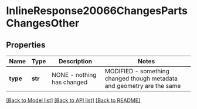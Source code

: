 # InlineResponse20066ChangesPartsChangesOther

## Properties
Name | Type | Description | Notes
------------ | ------------- | ------------- | -------------
**type** | **str** | NONE - nothing has             changed|MODIFIED - something changed though metadata and geometry are the same | [optional] 

[[Back to Model list]](../README.md#documentation-for-models) [[Back to API list]](../README.md#documentation-for-api-endpoints) [[Back to README]](../README.md)


